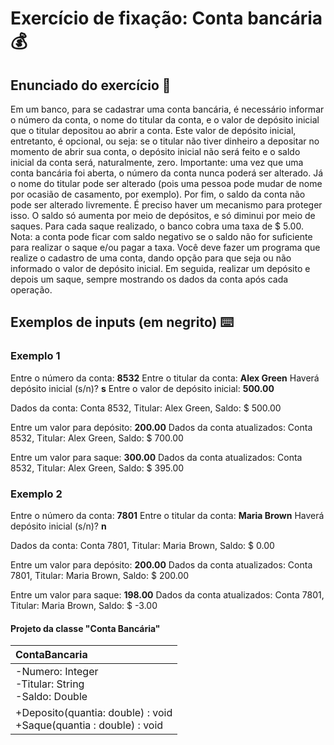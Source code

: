 # Exercício de fixação: Conta bancária :moneybag:

## Enunciado do exercício :book:

Em um banco, para se cadastrar uma conta bancária, é necessário informar o número da conta, o nome do
titular da conta, e o valor de depósito inicial que o titular depositou ao abrir a conta. Este valor de depósito
inicial, entretanto, é opcional, ou seja: se o titular não tiver dinheiro a depositar no momento de abrir sua
conta, o depósito inicial não será feito e o saldo inicial da conta será, naturalmente, zero.
Importante: uma vez que uma conta bancária foi aberta, o número da conta nunca poderá ser alterado. Já
o nome do titular pode ser alterado (pois uma pessoa pode mudar de nome por ocasião de casamento, por
exemplo).
Por fim, o saldo da conta não pode ser alterado livremente. É preciso haver um mecanismo para proteger
isso. O saldo só aumenta por meio de depósitos, e só diminui por meio de saques. Para cada saque
realizado, o banco cobra uma taxa de $ 5.00. Nota: a conta pode ficar com saldo negativo se o saldo não for
suficiente para realizar o saque e/ou pagar a taxa.
Você deve fazer um programa que realize o cadastro de uma conta, dando opção para que seja ou não
informado o valor de depósito inicial. Em seguida, realizar um depósito e depois um saque, sempre
mostrando os dados da conta após cada operação.

## Exemplos de inputs (em negrito) :keyboard:

### Exemplo 1

Entre o número da conta: **8532**
Entre o titular da conta: **Alex Green**
Haverá depósito inicial (s/n)? **s**
Entre o valor de depósito inicial: **500.00**

Dados da conta:
Conta 8532, Titular: Alex Green, Saldo: $ 500.00

Entre um valor para depósito: **200.00**
Dados da conta atualizados:
Conta 8532, Titular: Alex Green, Saldo: $ 700.00

Entre um valor para saque: **300.00**
Dados da conta atualizados:
Conta 8532, Titular: Alex Green, Saldo: $ 395.00

### Exemplo 2

Entre o número da conta: **7801**
Entre o titular da conta: **Maria Brown**
Haverá depósito inicial (s/n)? **n**

Dados da conta:
Conta 7801, Titular: Maria Brown, Saldo: $ 0.00

Entre um valor para depósito: **200.00**
Dados da conta atualizados:
Conta 7801, Titular: Maria Brown, Saldo: $ 200.00

Entre um valor para saque: **198.00**
Dados da conta atualizados:
Conta 7801, Titular: Maria Brown, Saldo: $ -3.00

#### Projeto da classe "Conta Bancária"

| **ContaBancaria**                                            |
| :----------------------------------------------------------- |
| -Numero: Integer<br />-Titular: String<br />-Saldo: Double   |
| +Deposito(quantia: double) : void<br />+Saque(quantia : double) : void |











